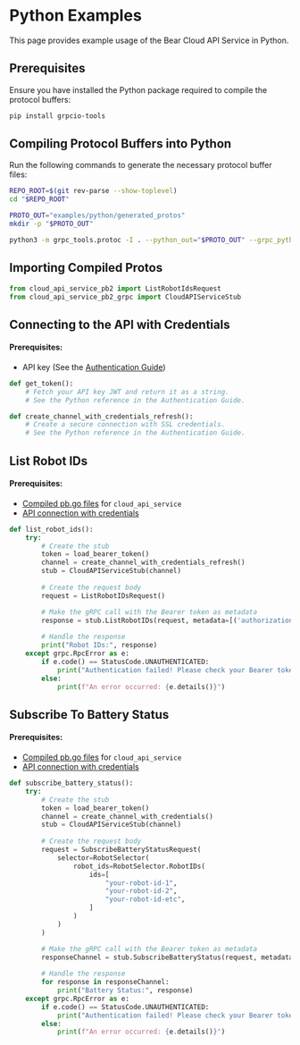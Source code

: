 # Python Examples

This page provides example usage of the Bear Cloud API Service in Python.

## Prerequisites

Ensure you have installed the Python package required to compile the protocol buffers:

```bash
pip install grpcio-tools
```

## Compiling Protocol Buffers into Python

Run the following commands to generate the necessary protocol buffer files:

```bash
REPO_ROOT=$(git rev-parse --show-toplevel)
cd "$REPO_ROOT"

PROTO_OUT="examples/python/generated_protos"
mkdir -p "$PROTO_OUT"

python3 -m grpc_tools.protoc -I . --python_out="$PROTO_OUT" --grpc_python_out="$PROTO_OUT" bearrobotics/api/v0/**/*.proto google/api/*.proto
```

## Importing Compiled Protos

```python
from cloud_api_service_pb2 import ListRobotIdsRequest
from cloud_api_service_pb2_grpc import CloudAPIServiceStub
```

## Connecting to the API with Credentials

#### Prerequisites:
- API key (See the [Authentication Guide](../setup/authentication.md))

```python
def get_token():
	# Fetch your API key JWT and return it as a string.
	# See the Python reference in the Authentication Guide.

def create_channel_with_credentials_refresh():
	# Create a secure connection with SSL credentials.
	# See the Python reference in the Authentication Guide.
```

## List Robot IDs

#### Prerequisites:
- [Compiled pb.go files](#compiling-protocol-buffers-into-go) for `cloud_api_service`
- [API connection with credentials](#connecting-to-the-api-with-credentials)

```python
def list_robot_ids():
    try:
        # Create the stub
        token = load_bearer_token()
        channel = create_channel_with_credentials_refresh()
        stub = CloudAPIServiceStub(channel)
        
        # Create the request body
        request = ListRobotIDsRequest()

        # Make the gRPC call with the Bearer token as metadata
        response = stub.ListRobotIDs(request, metadata=[('authorization', f'Bearer {token}')])
        
        # Handle the response
        print("Robot IDs:", response)
    except grpc.RpcError as e:
        if e.code() == StatusCode.UNAUTHENTICATED:
            print("Authentication failed! Please check your Bearer token.")
        else:
            print(f"An error occurred: {e.details()}")
```

## Subscribe To Battery Status

#### Prerequisites:
- [Compiled pb.go files](#compiling-protocol-buffers-into-go) for `cloud_api_service`
- [API connection with credentials](#connecting-to-the-api-with-credentials)

```python
def subscribe_battery_status():
    try:
        # Create the stub
        token = load_bearer_token()
        channel = create_channel_with_credentials()
        stub = CloudAPIServiceStub(channel)
        
        # Create the request body
        request = SubscribeBatteryStatusRequest(
            selector=RobotSelector(
                robot_ids=RobotSelector.RobotIDs(
                    ids=[
                        "your-robot-id-1",
                        "your-robot-id-2",
                        "your-robot-id-etc",
                    ]
                )
            )
        )

        # Make the gRPC call with the Bearer token as metadata
        responseChannel = stub.SubscribeBatteryStatus(request, metadata=[('authorization', f'Bearer {token}')])
        
        # Handle the response
        for response in responseChannel:
            print("Battery Status:", response)
    except grpc.RpcError as e:
        if e.code() == StatusCode.UNAUTHENTICATED:
            print("Authentication failed! Please check your Bearer token.")
        else:
            print(f"An error occurred: {e.details()}")
```